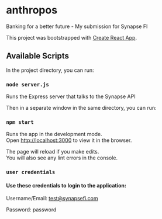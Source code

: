 # anthropos
Banking for a better future - My submission for Synapse FI

This project was bootstrapped with [Create React App](https://github.com/facebook/create-react-app).

## Available Scripts

In the project directory, you can run:

### `node server.js`

Runs the Express server that talks to the Synapse API

Then in a separate window in the same directory, you can run:

### `npm start`

Runs the app in the development mode.<br>
Open [http://localhost:3000](http://localhost:3000) to view it in the browser.

The page will reload if you make edits.<br>
You will also see any lint errors in the console.

### `user credentials`

#### Use these credentials to login to the application:
Username/Email: test@synapsefi.com

Password: password

